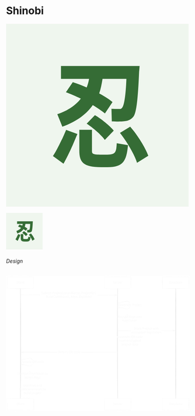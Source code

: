 # Shinobi

![](./忍.png)

<img src="./忍.png" alt="Image" width="100" height="100">

###### Design
![](./architecture.svg)
